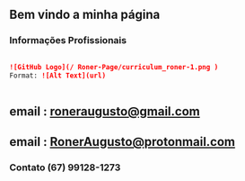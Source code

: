 ## Bem vindo a minha página



### Informações Profissionais 



```markdown

![GitHub Logo](/ Roner-Page/curriculum_roner-1.png )
Format: ![Alt Text](url)



```




## email : roneraugusto@gmail.com
## email : RonerAugusto@protonmail.com
### Contato (67) 99128-1273


